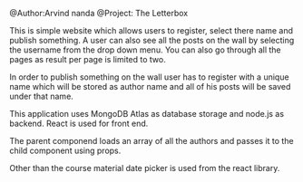 


@Author:Arvind nanda
@Project: The Letterbox




This is simple website which allows users to register, select there name and publish something.
A user can also see all the posts on the wall by selecting the username from the drop down menu.
You can also go through all the pages as result per page is limited to two.

In order to publish something on the wall user has to register with a unique name which will be stored as author name and all of his 
posts will be saved under that name.


This application uses MongoDB Atlas as database storage and node.js as backend.
React is used for front end.



The parent componend loads an array of all the authors and passes it to the child component using props.


Other than the course material date picker is used from the react library.